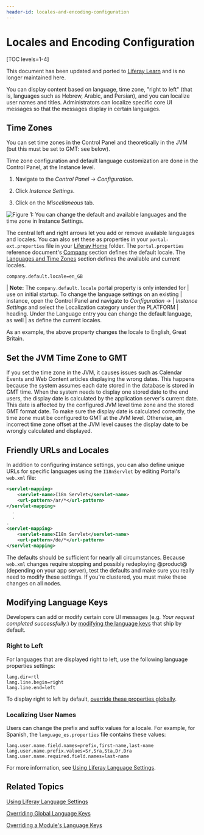 ```yaml
---
header-id: locales-and-encoding-configuration
---
```


# Locales and Encoding Configuration

[TOC levels=1-4]

<aside class="alert alert-info">
  <span class="wysiwyg-color-blue120">This document has been updated and ported to <a href="https://learn.liferay.com/dxp/7.x/en/installation-and-upgrades/setting-up-liferay/initial-instance-localization.html">Liferay Learn</a> and is no longer maintained here.</span>
</aside>

You can display content based on language, time zone, "right to left" (that is,
languages such as Hebrew, Arabic, and Persian), and you can localize user names
and titles. Administrators can localize specific core UI messages so that the
messages display in certain languages.

## Time Zones

You can set time zones in the Control Panel and theoretically in the JVM (but
this must be set to GMT: see below). 

Time zone configuration and default language customization are done in the
Control Panel, at the Instance level. 

1.  Navigate to the *Control Panel* &rarr; *Configuration*. 

2.  Click *Instance Settings*. 

3.  Click on the *Miscellaneous* tab. 

![Figure 1: You can change the default and available languages and the time zone in Instance Settings.](../../images/instance-locales.png)

The central left and right arrows let you add or remove available languages and
locales. You can also set these as properties in your `portal-ext.properties`
file in your
[Liferay Home](/docs/7-2/deploy/-/knowledge_base/d/liferay-home)
folder. The `portal.properties` reference document's 
[Company](@platform-ref@/7.2-latest/propertiesdoc/portal.properties.html#Company) 
section defines the default locale. The 
[Languages and Time Zones](@platform-ref@/7.2-latest/propertiesdoc/portal.properties.html#Languages%20and%20Time%20Zones)
section defines the available and current locales.

```properties
company.default.locale=en_GB 
```

| **Note:** The `company.default.locale` portal property is only intended for 
| use on initial startup. To change the language settings on an existing 
| instance, open the Control Panel and navigate to *Configuration* &rarr; 
| *Instance Settings* and select the Localization category under the PLATFORM 
| heading. Under the Language entry you can change the default language, as well 
| as define the current locales. 

As an example, the above property changes the locale to English, Great Britain. 
 
## Set the JVM Time Zone to GMT

If you set the time zone in the JVM, it causes issues such as Calendar Events
and Web Content articles displaying the wrong dates. This happens because the
system assumes each date stored in the database is stored in GMT time. When the
system needs to display one stored date to the end users, the display date is
calculated by the application server's current date. This date is affected by
the configured JVM level time zone and the stored GMT format date. To make sure
the display date is calculated correctly, the time zone must be configured to
GMT at the JVM level. Otherwise, an incorrect time zone offset at the JVM level
causes the display date to be wrongly calculated and displayed. 

## Friendly URLs and Locales

In addition to configuring instance settings, you can also define unique URLs
for specific languages using the `I18nServlet` by editing Portal's `web.xml`
file: 

```xml
<servlet-mapping>
	<servlet-name>I18n Servlet</servlet-name>
	<url-pattern>/ar/*</url-pattern>
</servlet-mapping>
  .
  .
.
<servlet-mapping>
	<servlet-name>I18n Servlet</servlet-name>
	<url-pattern>/de/*</url-pattern>
</servlet-mapping>
```

The defaults should be sufficient for nearly all circumstances. Because
`web.xml` changes require stopping and possibly redeploying @product@ (depending
on your app server), test the defaults and make sure you really need to modify
these settings. If you're clustered, you must make these changes on all nodes.

## Modifying Language Keys

Developers can add or modify certain core UI messages (e.g. *Your request
completed successfully.*) by 
[modifying the language keys](/docs/7-2/customization/-/knowledge_base/c/overriding-language-keys) 
that ship by default. 

### Right to Left

For languages that are displayed right to left, use the following language
properties settings:

```properties
lang.dir=rtl
lang.line.begin=right
lang.line.end=left
```

To display right to left by default,
[override these properties globally](/docs/7-2/customization/-/knowledge_base/c/overriding-global-language-keys). 

### Localizing User Names

Users can change the prefix and suffix values for a locale. For example, for
Spanish, the `language_es.properties` file contains these values: 

```properties
lang.user.name.field.names=prefix,first-name,last-name
lang.user.name.prefix.values=Sr,Sra,Sta,Dr,Dra
lang.user.name.required.field.names=last-name
```

For more information, see 
[Using Liferay Language Settings](/docs/7-2/frameworks/-/knowledge_base/f/using-liferays-localization-settings).

## Related Topics

[Using Liferay Language Settings](/docs/7-2/frameworks/-/knowledge_base/f/using-liferays-localization-settings)

[Overriding Global Language Keys](/docs/7-2/customization/-/knowledge_base/c/overriding-global-language-keys)

[Overriding a Module's Language Keys](/docs/7-2/customization/-/knowledge_base/c/overriding-a-modules-language-keys)
